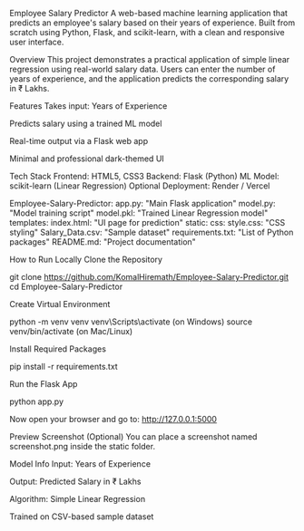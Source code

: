 Employee Salary Predictor
A web-based machine learning application that predicts an employee's salary based on their years of experience.
Built from scratch using Python, Flask, and scikit-learn, with a clean and responsive user interface.

Overview
This project demonstrates a practical application of simple linear regression using real-world salary data.
Users can enter the number of years of experience, and the application predicts the corresponding salary in ₹ Lakhs.

Features
Takes input: Years of Experience

Predicts salary using a trained ML model

Real-time output via a Flask web app

Minimal and professional dark-themed UI

Tech Stack
Frontend: HTML5, CSS3
Backend: Flask (Python)
ML Model: scikit-learn (Linear Regression)
Optional Deployment: Render / Vercel

Employee-Salary-Predictor:
  app.py: "Main Flask application"
  model.py: "Model training script"
  model.pkl: "Trained Linear Regression model"
  templates:
    index.html: "UI page for prediction"
  static:
    css:
      style.css: "CSS styling"
  Salary_Data.csv: "Sample dataset"
  requirements.txt: "List of Python packages"
  README.md: "Project documentation"


How to Run Locally
Clone the Repository

git clone https://github.com/KomalHiremath/Employee-Salary-Predictor.git
cd Employee-Salary-Predictor

Create Virtual Environment

python -m venv venv
venv\Scripts\activate (on Windows)
source venv/bin/activate (on Mac/Linux)

Install Required Packages

pip install -r requirements.txt

Run the Flask App

python app.py

Now open your browser and go to: http://127.0.0.1:5000

Preview Screenshot
(Optional) You can place a screenshot named screenshot.png inside the static folder.

Model Info
Input: Years of Experience

Output: Predicted Salary in ₹ Lakhs

Algorithm: Simple Linear Regression

Trained on CSV-based sample dataset
